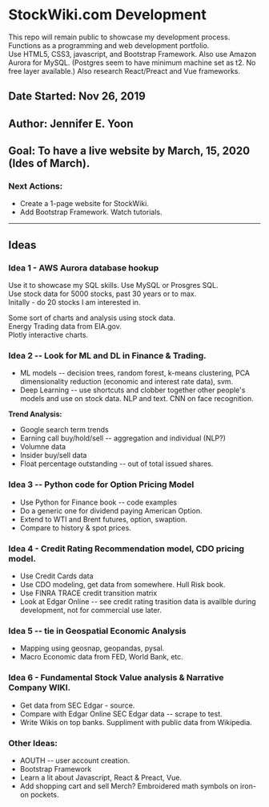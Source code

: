 # StockWiki.com Development     

This repo will remain public to showcase my development process.  Functions as a programming and web development portfolio.  
Use HTML5, CSS3, javascript, and Bootstrap Framework.  Also use Amazon Aurora for MySQL. (Postgres seem to have minimum machine set as t2.  No free layer available.)  Also research React/Preact and Vue frameworks.  

## Date Started: Nov 26, 2019  

## Author: Jennifer E. Yoon  

## Goal: To have a live website by March, 15, 2020 (Ides of March).


### Next Actions:  

 * Create a 1-page website for StockWiki.  
 * Add Bootstrap Framework. Watch tutorials.    

-----------------------------------------------------  

## Ideas  

###  Idea 1 - AWS Aurora database hookup  

Use it to showcase my SQL skills.  Use MySQL or Prosgres SQL.  
Use stock data for 5000 stocks, past 30 years or to max.  
Initally - do 20 stocks I am interested in.   

Some sort of charts and analysis using stock data.  
Energy Trading data from EIA.gov.  
Plotly interactive charts.  

### Idea 2 -- Look for ML and DL in Finance & Trading.  

 * ML models -- decision trees, random forest, k-means clustering, PCA dimensionality reduction (economic and interest rate data), svm. 
 * Deep Learning -- use shortcuts and clobber together other people's models and use on stock data. NLP and text. CNN on face recognition.  

**Trend Analysis:**
 * Google search term trends  
 * Earning call buy/hold/sell -- aggregation and individual  (NLP?)
 * Volumne data  
 * Insider buy/sell data  
 * Float percentage outstanding -- out of total issued shares.  
   
### Idea 3 -- Python code for Option Pricing Model  

 * Use Python for Finance book -- code examples  
 * Do a generic one for dividend paying American Option.  
 * Extend to WTI and Brent futures, option, swaption.  
 * Compare to history & spot prices.   
   
### Idea 4 - Credit Rating Recommendation model, CDO pricing model.    

 * Use Credit Cards data  
 * Use CDO modeling, get data from somewhere.  Hull Risk book.  
 * Use FINRA TRACE credit transition matrix  
 * Look at Edgar Online -- see credit rating trasition data is availble during development, not for commercial use later.  
 
### Idea 5 -- tie in Geospatial Economic Analysis  
 
 * Mapping using geosnap, geopandas, pysal.  
 * Macro Economic data from FED, World Bank, etc.  
 
 ### Idea 6 - Fundamental Stock Value analysis & Narrative Company WIKI.   
 
  * Get data from SEC Edgar - source.  
  * Compare with Edgar Online SEC Edgar data -- scrape to test.  
  * Write Wikis on top banks.  Suppliment with public data from Wikipedia.  

### Other Ideas:  

 * AOUTH -- user account creation.
 * Bootstrap Framework
 * Learn a lit about Javascript, React & Preact, Vue.  
 * Add shopping cart and sell Merch?  Embroidered math symbols on iron-on pockets.  

  
